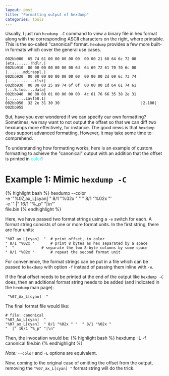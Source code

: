 ```yaml
---
layout: post
title: "Formatting output of hexdump"
categories: tools
---
```


Usually, I just run `hexdump -C` command to view a binary file in hex format along with the corresponding ASCII characters on the right, where printable. This is the so-called "canonical" format. `hexdump` provides a few more built-in formats which cover the general use cases.
```
002bb900  65 74 61 00 00 00 00 00  00 00 21 68 64 6c 72 00  |eta.......!hdlr.|
002bb910  00 00 00 00 00 00 00 6d  64 69 72 61 70 70 6c 00  |.......mdirappl.|
002bb920  00 00 00 00 00 00 00 00  00 00 00 2d 69 6c 73 74  |...........-ilst|
002bb930  00 00 00 25 a9 74 6f 6f  00 00 00 1d 64 61 74 61  |...%.too....data|
002bb940  00 00 00 01 00 00 00 00  4c 61 76 66 35 38 2e 31  |........Lavf58.1|
002bb950  32 2e 31 30 30                                    |2.100|
002bb955
```
But, have you ever wondered if we can specify our own formatting? Sometimes, we may want to not output the offset so that we can diff two hexdumps more effectively, for instance. The good news is that `hexdump` does support advanced formatting. However, it may take some time to comprehend.

To understanding how formatting works, here is an example of custom formatting to achieve the "canonical" output with an addition that the offset is printed in <span style="color: cyan">color</span>!

# Example 1: Mimic `hexdump -C`
{% highlight bash %}
hexdump --color \
 -e '"%07_ax_L[cyan]  " 8/1 "%02x " "  " 8/1 "%02x "' \
 -e '"  |" 16/1 "%_p" "|\n"' \
 file.bin
{% endhighlight %}

Here, we have passed two format strings using a `-e` switch for each. A format string consists of one or more format units. In the first string, there are four units:
```
"%07_ax_L[cyan]  "	# print offset, in color
" 8/1 "%02x "		# print 8 bytes as hex separated by a space 
"  "			# separate the two 8-byte columns by some space
" 8/1 "%02x "		# repeat the second format unit
```
For convenience, the format strings can be put in a file which can be passed to `hexdump` with option `-f` instead of passing them inline with `-e`.

If the final offset needs to be printed at the end of the output like `hexdump -C` does, then an additional format string needs to be added (and indicated in the `hexdump` man page):
```
 "%07_Ax_L[cyan]  "
```

The final format file would like:
```
# file: canonical
"%07_Ax_L[cyan]  "
"%07_ax_L[cyan]  " 8/1 "%02x " "  " 8/1 "%02x "
"  |" 16/1 "%_p" "|\n"
```

Then, the invocation would be:
{% highlight bash %}
hexdump -L -f canonical file.bin
{% endhighlight %}

*Note:* `--color` and `-L` options are equivalent.

Now, coming to the original case of omitting the offset from the output, removing  the `"%07_ax_L[cyan] "` format string will do the trick.
